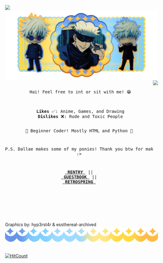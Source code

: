 <img src="https://64.media.tumblr.com/68482aafa65f3b0a4776f2f4badc16eb/6d473117d0452ac5-75/s2048x3072/035334c824af24c6a4a447178d0174909da979b8.pnj">
<img src="gojo.gif">
<img align="right" src="https://64.media.tumblr.com/89e1608a4d32f6f7e41cc95dd9c516dc/ff8e63ac631ad598-b7/s250x400/a78ee6350d6907d1fc34dab9adbb4eefcfdf58ac.gifv">
<pre>
<div align="center">
 Hai! Feel free to int or sit with me! 😁
<br></br>
 <b>Likes</b> ✅: Anime, Games, and Drawing
 <b>Dislikes</b> ❌: Rude and Toxic People

 👾 Beginner Coder! Mostly HTML and Python 👾

 P.S. Dallae makes some of my ponies! Thank you btw for making them :>

   <a href="https://rentry.co/wambi"> <b>RENTRY</b> </a> || <a href="https://wambi.123guestbook.com/"> <b>GUESTBOOK</b> </a> || <a href="https://retrospring.net/@Wambi"> <b>RETROSPRING</b> </a> 
  </div>
</pre>
<br></br>

Graphics by: hyp3rst4r & essthereal-archived
<img src="banner.png">
<br></br>

[![HitCount](https://hits.dwyl.com/wambibi/wambibi.svg?style=flat-square)](http://hits.dwyl.com/wambibi/wambibi)
<!--
**wambibi/wambibi** is a ✨ _special_ ✨ repository because its `README.md` (this file) appears on your GitHub profile.

